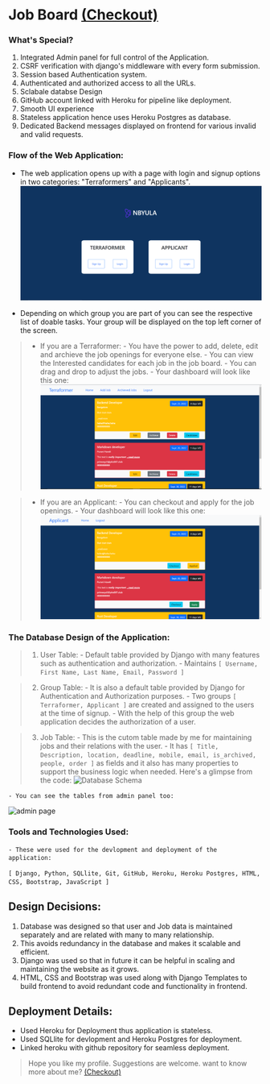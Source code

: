 # Job Board [(Checkout)](https://prajwal-job-board.herokuapp.com/)


### What's Special?
1. Integrated Admin panel for full control of the Application. 
2. CSRF verification with django's middleware with every form submission. 
3. Session based Authentication system. 
4. Authenticated and authorized access to all the URLs.
5. Sclabale databse Design
6. GitHub account linked with Heroku for pipeline like deployment.
7. Smooth UI experience
8. Stateless application hence uses Heroku Postgres as database.
9. Dedicated Backend messages displayed on frontend for various invalid and valid requests.


### Flow of the Web Application:
- The web application opens up with a page with login and signup options in two categories: "Terraformers" and "Applicants".
![home page image](resources/homepage.PNG)

- Depending on which group you are part of you can see the respective list of doable tasks. Your group will be displayed on the top left corner of the screen. 
    
>    - If you are a Terraformer:
        - You have the power to add, delete, edit and archieve the job openings for everyone else.
        - You can view the Interested candidates for each job in the job board. 
        - You can drag and drop to adjust the jobs.
        - Your dashboard will look like this one:
![terraformer dashboard image](resources/terraformer-dashboard.PNG)
    
>    - If you are an Applicant:
        - You can checkout and apply for the job openings.
        - Your dashboard will look like this one:
![terraformer dashboard image](resources/applicant-dashboard.PNG)


### The Database Design of the Application:
>    1. User Table:
        - Default table provided by Django with many features such as authentication and authorization.
        - Maintains 
```[ Username, First Name, Last Name, Email, Password ]``` 

>    2. Group Table:
        - It is also a default table provided by Django for Authentication and Authorization purposes.
        - Two groups 
```[ Terraformer, Applicant ]``` 
        are created and assigned to the users at the time of signup.
        - With the help of this group the web application decides the authorization of a user.

>    3. Job Table:
        - This is the cutom table made by me for maintaining jobs and their relations with the user.
        - It has 
```[ Title, Description, location, deadline, mobile, email, is_archived, people, order ]``` 
            as fields and it also has many properties to support the business logic when needed. Here's a glimpse from the code:
![Database Schema](resources/database-schema.PNG)

    - You can see the tables from admin panel too:
![admin page](resources/admin.PNG)


### Tools and Technologies Used:
    - These were used for the devlopment and deployment of the application:
```[ Django, Python, SQLlite, Git, GitHub, Heroku, Heroku Postgres, HTML, CSS, Bootstrap, JavaScript ]``` 
    
     
## Design Decisions:
1. Database was designed so that user and Job data is maintained separately and are related with many to many relationship.
2. This avoids redundancy in the database and makes it scalable and efficient. 
3. Django was used so that in future it can be helpful in scaling and maintaining the website as it grows.
4. HTML, CSS and Bootstrap was used along with Django Templates to build frontend to avoid redundant code and functionality in frontend.


## Deployment Details:
- Used Heroku for Deployment thus application is stateless.
- Used SQLlite for devlopment and Heroku Postgres for deployment.
- Linked heroku with github repository for seamless deployment.

> Hope you like my profile. Suggestions are welcome.
> want to know more about me? 
[(Checkout)](https://prajwal-rai-e-resume.herokuapp.com/)